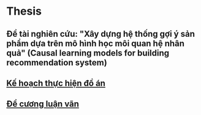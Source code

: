 # Thesis
## Đề tài nghiên cứu: "Xây dựng hệ thống gợi ý sản phẩm dựa trên mô hình học môi quan hệ nhân quả" (Causal learning models for building recommendation system)

## [Kế hoạch thực hiện đồ án](https://docs.google.com/spreadsheets/d/1QxaR1fk7uiDfSmx86h70f1gbZrSqO_Hmm5-pOVYmL4E/edit?usp=sharing)

## [Đề cương luận vãn](https://www.overleaf.com/project/62036c6479a1016ebb513a07)
